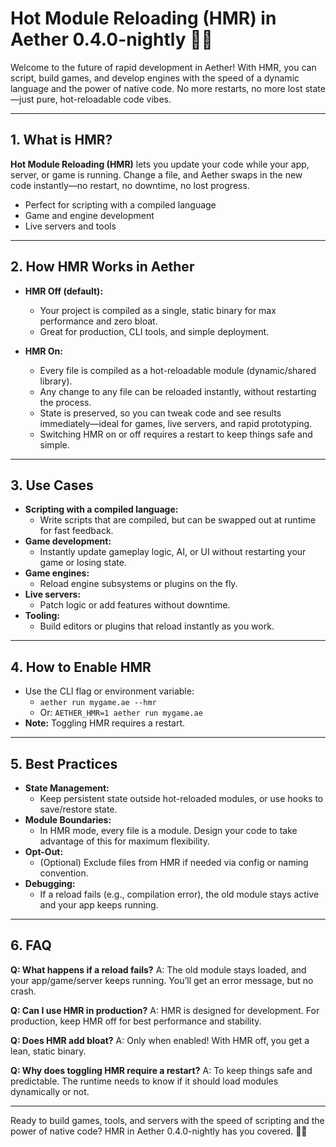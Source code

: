 # Hot Module Reloading (HMR) in Aether 0.4.0-nightly 🍕🔥

Welcome to the future of rapid development in Aether! With HMR, you can script, build games, and develop engines with the speed of a dynamic language and the power of native code. No more restarts, no more lost state—just pure, hot-reloadable code vibes.

---

## 1. What is HMR?

**Hot Module Reloading (HMR)** lets you update your code while your app, server, or game is running. Change a file, and Aether swaps in the new code instantly—no restart, no downtime, no lost progress.

- Perfect for scripting with a compiled language
- Game and engine development
- Live servers and tools

---

## 2. How HMR Works in Aether

- **HMR Off (default):**
  - Your project is compiled as a single, static binary for max performance and zero bloat.
  - Great for production, CLI tools, and simple deployment.

- **HMR On:**
  - Every file is compiled as a hot-reloadable module (dynamic/shared library).
  - Any change to any file can be reloaded instantly, without restarting the process.
  - State is preserved, so you can tweak code and see results immediately—ideal for games, live servers, and rapid prototyping.
  - Switching HMR on or off requires a restart to keep things safe and simple.

---

## 3. Use Cases

- **Scripting with a compiled language:**
  - Write scripts that are compiled, but can be swapped out at runtime for fast feedback.
- **Game development:**
  - Instantly update gameplay logic, AI, or UI without restarting your game or losing state.
- **Game engines:**
  - Reload engine subsystems or plugins on the fly.
- **Live servers:**
  - Patch logic or add features without downtime.
- **Tooling:**
  - Build editors or plugins that reload instantly as you work.

---

## 4. How to Enable HMR

- Use the CLI flag or environment variable:
  - `aether run mygame.ae --hmr`
  - Or: `AETHER_HMR=1 aether run mygame.ae`
- **Note:** Toggling HMR requires a restart.

---

## 5. Best Practices

- **State Management:**
  - Keep persistent state outside hot-reloaded modules, or use hooks to save/restore state.
- **Module Boundaries:**
  - In HMR mode, every file is a module. Design your code to take advantage of this for maximum flexibility.
- **Opt-Out:**
  - (Optional) Exclude files from HMR if needed via config or naming convention.
- **Debugging:**
  - If a reload fails (e.g., compilation error), the old module stays active and your app keeps running.

---

## 6. FAQ

**Q: What happens if a reload fails?**
A: The old module stays loaded, and your app/game/server keeps running. You’ll get an error message, but no crash.

**Q: Can I use HMR in production?**
A: HMR is designed for development. For production, keep HMR off for best performance and stability.

**Q: Does HMR add bloat?**
A: Only when enabled! With HMR off, you get a lean, static binary.

**Q: Why does toggling HMR require a restart?**
A: To keep things safe and predictable. The runtime needs to know if it should load modules dynamically or not.

---

Ready to build games, tools, and servers with the speed of scripting and the power of native code? HMR in Aether 0.4.0-nightly has you covered. 🍕🚀 